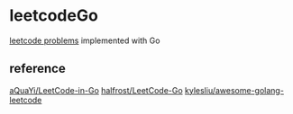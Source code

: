 # leetcodeGo
[leetcode problems](https://leetcode.com/problemset/all/) implemented with Go

## reference
[aQuaYi/LeetCode-in-Go](https://github.com/aQuaYi/LeetCode-in-Go)
[halfrost/LeetCode-Go](https://github.com/halfrost/LeetCode-Go)
[kylesliu/awesome-golang-leetcode](https://github.com/kylesliu/awesome-golang-leetcode)
